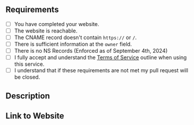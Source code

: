 <!-- To make our job easier, please spend time to review your application before submitting. -->
<!-- This is REQUIRED. If these fields are not properly filled out, we will automatically close your pull request. -->

## Requirements
- [ ] You have completed your website.
- [ ] The website is reachable.
- [ ] The CNAME record doesn't contain `https://` or `/`.  <!-- This is not required if you are not using a CNAME record. -->
- [ ] There is sufficient information at the `owner` field.
- [ ] There is no NS Records (Enforced as of September 4th, 2024)
- [ ] I fully accept and understand the [Terms of Service](https://github.com/open-domains/register/blob/main/terms.md) outline when using this service.
- [ ] I understand that if these requirements are not met my pull request will be closed.

## Description
<!-- Please provide a detailed description below of what you will be using the domain for. -->

## Link to Website
<!-- Please provide a link to your website below. -->
